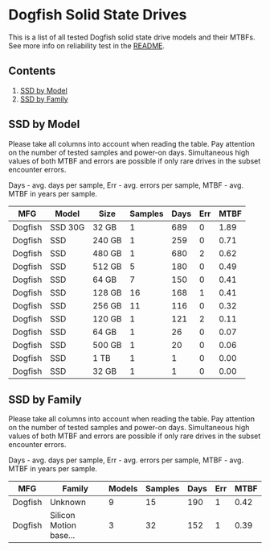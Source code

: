 Dogfish Solid State Drives
==========================

This is a list of all tested Dogfish solid state drive models and their MTBFs. See
more info on reliability test in the [README](https://github.com/bsdhw/SMART).

Contents
--------

1. [ SSD by Model  ](#ssd-by-model)
2. [ SSD by Family ](#ssd-by-family)

SSD by Model
------------

Please take all columns into account when reading the table. Pay attention on the
number of tested samples and power-on days. Simultaneous high values of both MTBF
and errors are possible if only rare drives in the subset encounter errors.

Days - avg. days per sample,
Err  - avg. errors per sample,
MTBF - avg. MTBF in years per sample.

| MFG       | Model              | Size   | Samples | Days  | Err   | MTBF |
|-----------|--------------------|--------|---------|-------|-------|------|
| Dogfish   | SSD 30G            | 32 GB  | 1       | 689   | 0     | 1.89   |
| Dogfish   | SSD                | 240 GB | 1       | 259   | 0     | 0.71   |
| Dogfish   | SSD                | 480 GB | 1       | 680   | 2     | 0.62   |
| Dogfish   | SSD                | 512 GB | 5       | 180   | 0     | 0.49   |
| Dogfish   | SSD                | 64 GB  | 7       | 150   | 0     | 0.41   |
| Dogfish   | SSD                | 128 GB | 16      | 168   | 1     | 0.41   |
| Dogfish   | SSD                | 256 GB | 11      | 116   | 0     | 0.32   |
| Dogfish   | SSD                | 120 GB | 1       | 121   | 2     | 0.11   |
| Dogfish   | SSD                | 64 GB  | 1       | 26    | 0     | 0.07   |
| Dogfish   | SSD                | 500 GB | 1       | 20    | 0     | 0.06   |
| Dogfish   | SSD                | 1 TB   | 1       | 1     | 0     | 0.00   |
| Dogfish   | SSD                | 32 GB  | 1       | 1     | 0     | 0.00   |

SSD by Family
-------------

Please take all columns into account when reading the table. Pay attention on the
number of tested samples and power-on days. Simultaneous high values of both MTBF
and errors are possible if only rare drives in the subset encounter errors.

Days - avg. days per sample,
Err  - avg. errors per sample,
MTBF - avg. MTBF in years per sample.

| MFG       | Family                 | Models | Samples | Days  | Err   | MTBF |
|-----------|------------------------|--------|---------|-------|-------|------|
| Dogfish   | Unknown                | 9      | 15      | 190   | 1     | 0.42   |
| Dogfish   | Silicon Motion base... | 3      | 32      | 152   | 1     | 0.39   |
